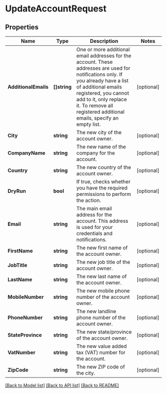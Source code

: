# UpdateAccountRequest

## Properties

Name | Type | Description | Notes
------------ | ------------- | ------------- | -------------
**AdditionalEmails** | **[]string** | One or more additional email addresses for the account. These addresses are used for notifications only. If you already have a list of additional emails registered, you cannot add to it, only replace it. To remove all registered additional emails, specify an empty list. | [optional] 
**City** | **string** | The new city of the account owner. | [optional] 
**CompanyName** | **string** | The new name of the company for the account. | [optional] 
**Country** | **string** | The new country of the account owner. | [optional] 
**DryRun** | **bool** | If true, checks whether you have the required permissions to perform the action. | [optional] 
**Email** | **string** | The main email address for the account. This address is used for your credentials and notifications. | [optional] 
**FirstName** | **string** | The new first name of the account owner. | [optional] 
**JobTitle** | **string** | The new job title of the account owner. | [optional] 
**LastName** | **string** | The new last name of the account owner. | [optional] 
**MobileNumber** | **string** | The new mobile phone number of the account owner. | [optional] 
**PhoneNumber** | **string** | The new landline phone number of the account owner. | [optional] 
**StateProvince** | **string** | The new state/province of the account owner. | [optional] 
**VatNumber** | **string** | The new value added tax (VAT) number for the account. | [optional] 
**ZipCode** | **string** | The new ZIP code of the city. | [optional] 

[[Back to Model list]](../README.md#documentation-for-models) [[Back to API list]](../README.md#documentation-for-api-endpoints) [[Back to README]](../README.md)


